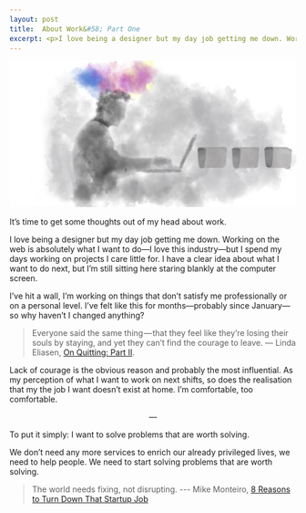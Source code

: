 ```yaml
---
layout: post
title:  About Work&#58; Part One
excerpt: <p>I love being a designer but my day job getting me down. Working on the web is absolutely what I want to do but I spend my days working on projects I care little for. I have a very clear idea about what I want to work on next, but I’m still here blankly staring at the computer screen.</p>
---
```


![Work Feels](../uploads/about-work/header.png)

It’s time to get some thoughts out of my head about work.

I love being a designer but my day job getting me down. Working on the web is absolutely what I want to do—I love this industry—but I spend my days working on projects I care little for. I have a clear idea about what I want to do next, but I’m still sitting here staring blankly at the computer screen.

I’ve hit a wall, I’m working on things that don’t satisfy me professionally or on a personal level. I’ve felt like this for months—probably since January—so why haven’t I changed anything?

> Everyone said the same thing — that they feel like they’re losing their souls by staying, and yet they can’t find the courage to leave. — Linda Eliasen, [On Quitting: Part II](https://medium.com/@lindaeliasen/on-quitting-part-ii-ac5ec2e894cf#.olx9jbg9f).

Lack of courage is the obvious reason and probably the most influential. As my perception of what I want to work on next shifts, so does the realisation that my the job I want doesn’t exist at home. I’m comfortable, too comfortable.

<p style="text-align:center!important;">—</p> 

To put it simply: I want to solve problems that are worth solving.

We don’t need any more services to enrich our already privileged lives, we need to help people. We need to start solving problems that are worth solving.

> The world needs fixing, not disrupting. --- Mike Monteiro, [8 Reasons to Turn Down That Startup Job](https://deardesignstudent.com/8-reasons-to-turn-down-that-startup-job-1f82a00ade34#.jnw94mhjg)
